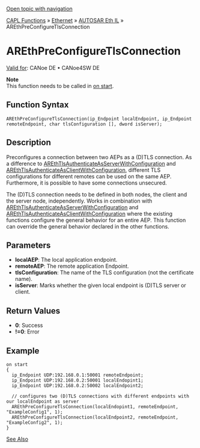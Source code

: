 [Open topic with navigation](../../../../../../CANoeDEFamily.htm#Topics/CAPLFunctions/IP/AUTOSARethIL/Functions/CAPLfunctionAREthPreConfigureTlsConnection.md)

[CAPL Functions](../../../CAPLfunctions.md) » [Ethernet](../../CAPLEthernetStartPage.md) » [AUTOSAR Eth IL](../CAPLfunctionsAREthILOverview.md) » AREthPreConfigureTlsConnection

# AREthPreConfigureTlsConnection

[Valid for](../../../../Shared/FeatureAvailability.md): CANoe DE • CANoe4SW DE

**Note**  
This function needs to be called in [on start](../../../Other/CAPLfunctionsEventProceduresOverview.md).

## Function Syntax

```
AREthPreConfigureTlsConnection(ip_Endpoint localEndpoint, ip_Endpoint remoteEndpoint, char tlsConfiguration [], dword isServer);
```

## Description

Preconfigures a connection between two AEPs as a (D)TLS connection. As a difference to [AREthTlsAuthenticateAsServerWithConfiguration](CAPLFunctionAREthTlsAuthenticateAsServerWithConfiguration.md) and [AREthTlsAuthenticateAsClientWithConfiguration](CAPLFunctionAREthTlsAuthenticateAsClientWithConfiguration.md), different TLS configurations for different remotes can be used on the same AEP. Furthermore, it is possible to have some connections unsecured.

The (D)TLS connection needs to be defined in both nodes, the client and the server node, independently. Works in combination with [AREthTlsAuthenticateAsServerWithConfiguration](CAPLFunctionAREthTlsAuthenticateAsServerWithConfiguration.md) and [AREthTlsAuthenticateAsClientWithConfiguration](CAPLFunctionAREthTlsAuthenticateAsClientWithConfiguration.md) where the existing functions configure the general behavior for an entire AEP. This function can override the general behavior declared in the other functions.

## Parameters

- **localAEP**: The local application endpoint.
- **remoteAEP**: The remote application Endpoint.
- **tlsConfiguration**: The name of the TLS configuration (not the certificate name).
- **isServer**: Marks whether the given local endpoint is (D)TLS server or client.

## Return Values

- **0**: Success
- **!=0**: Error

## Example

```plaintext
on start
{
  ip_Endpoint UDP:192.168.0.1:50001 remoteEndpoint;
  ip_Endpoint UDP:192.168.0.2:50001 localEndopint1;
  ip_Endpoint UDP:192.168.0.2:50002 localEndpoint2;

  // configures two (D)TLS connections with different endpoints with our localEndpoint as server
  AREthPreConfigureTlsConnection(localEndopint1, remoteEndpoint, "ExampleConfig1", 1);
  AREthPreConfigureTlsConnection(localEndpoint2, remoteEndpoint, "ExampleConfig2", 1);
}
```

[See Also](javascript:void(0);)